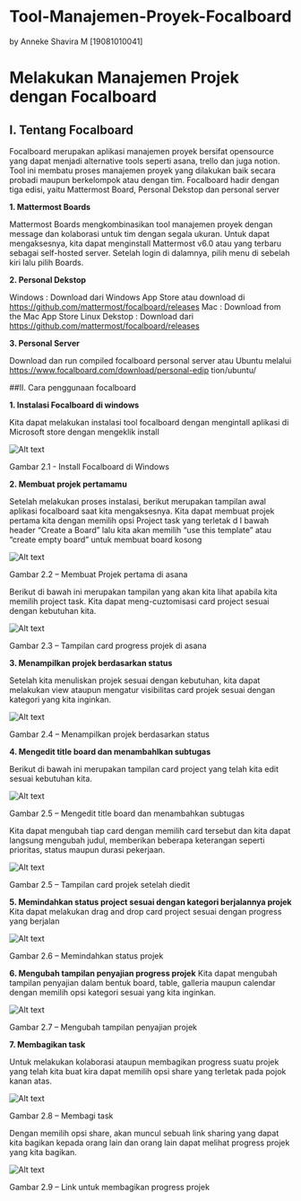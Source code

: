 # Tool-Manajemen-Proyek-Focalboard
by Anneke Shavira M [19081010041]

# Melakukan Manajemen Projek dengan Focalboard

## I. Tentang Focalboard

Focalboard merupakan aplikasi manajemen proyek bersifat opensource yang dapat menjadi alternative tools seperti asana, trello dan juga notion. Tool ini membatu proses manajemen proyek yang dilakukan baik secara probadi maupun berkelompok atau dengan tim. Focalboard  hadir dengan tiga edisi, yaitu Mattermost Board, Personal Dekstop dan personal server

**1.	Mattermost Boards**

Mattermost Boards mengkombinasikan tool manajemen proyek dengan message dan kolaborasi untuk tim dengan segala ukuran. Untuk dapat mengaksesnya, kita dapat menginstall Mattermost v6.0 atau yang terbaru sebagai self-hosted server. Setelah login di dalamnya, pilih menu di sebelah kiri lalu pilih Boards.

**2.	Personal Dekstop**

Windows : Download dari Windows App Store atau  download di https://github.com/mattermost/focalboard/releases
Mac : Download from the Mac App Store
Linux Dekstop  : Download dari https://github.com/mattermost/focalboard/releases

**3.	Personal Server**

Download dan run compiled focalboard personal server atau Ubuntu melalui https://www.focalboard.com/download/personal-edip tion/ubuntu/


##II.	Cara penggunaan focalboard

**1.	Instalasi Focalboard di windows**

Kita dapat melakukan instalasi tool focalboard dengan mengintall aplikasi di Microsoft store dengan mengeklik install

<img src="focalboard/2.1.png" alt="Alt text" title="Optional title">

Gambar 2.1 - Install Focalboard di Windows


**2.	Membuat projek pertamamu**

Setelah melakukan proses instalasi, berikut merupakan tampilan awal aplikasi focalboard saat kita mengaksesnya. Kita dapat membuat projek pertama kita dengan memilih opsi Project task yang terletak d I bawah header “Create a Board” lalu kita akan memilih “use this template” atau “create empty board” untuk membuat board kosong

<img src="focalboard/2.2.png" alt="Alt text" title="Optional title">

Gambar 2.2 – Membuat Projek pertama di asana


Berikut di bawah ini merupakan tampilan yang akan kita lihat apabila kita memilih project task. Kita dapat meng-cuztomisasi card project sesuai dengan kebutuhan kita.

<img src="focalboard/2.3.png" alt="Alt text" title="Optional title"> 

Gambar 2.3 – Tampilan card progress projek di asana


**3.	Menampilkan projek berdasarkan status**

Setelah kita menuliskan projek sesuai dengan kebutuhan, kita dapat melakukan view ataupun mengatur visibilitas card projek sesuai dengan kategori yang kita inginkan.

<img src="focalboard/2.4.png" alt="Alt text" title="Optional title">

Gambar 2.4 – Menampilkan projek berdasarkan status


**4.	Mengedit title board dan menambahlkan subtugas**

Berikut di bawah ini merupakan tampilan card project yang telah kita edit sesuai kebutuhan kita.

<img src="focalboard/2.5.png" alt="Alt text" title="Optional title">

Gambar 2.5 – Mengedit title board dan menambahkan subtugas


Kita dapat mengubah tiap card dengan memilih card tersebut dan kita dapat langsung mengubah judul, memberikan beberapa keterangan seperti prioritas, status maupun durasi pekerjaan.                             
    
<img src="focalboard/2.5.png" alt="Alt text" title="Optional title"> 

Gambar 2.5 – Tampilan card projek setelah diedit
   
**5.	Memindahkan status project sesuai dengan kategori berjalannya projek**
Kita dapat melakukan drag and drop card project sesuai dengan progress yang berjalan

<img src="focalboard/2.6.png" alt="Alt text" title="Optional title">

Gambar 2.6 – Memindahkan status projek


**6.	Mengubah tampilan penyajian progress projek**
Kita dapat mengubah tampilan penyajian dalam bentuk board, table, galleria maupun calendar dengan memilih opsi kategori sesuai yang kita inginkan.

<img src="focalboard/2.6.png" alt="Alt text" title="Optional title">

Gambar 2.7 – Mengubah tampilan penyajian projek


**7.	Membagikan task**

Untuk melakukan kolaborasi ataupun membagikan progress suatu projek yang telah kita buat kira dapat memilih opsi share yang terletak pada pojok kanan atas.

<img src="focalboard/2.8.png" alt="Alt text" title="Optional title">

Gambar 2.8 – Membagi task


Dengan memilih opsi share, akan muncul sebuah link sharing yang dapat kita bagikan kepada orang lain dan orang lain dapat melihat progress projek yang kita bagikan.

<img src="focalboard/2.9.png" alt="Alt text" title="Optional title">

Gambar 2.9 – Link untuk membagikan progress projek




